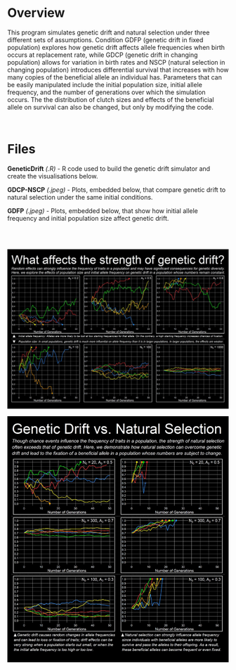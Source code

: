 # Overview

This program simulates genetic drift and natural selection under three different sets of assumptions. Condition GDFP (genetic drift in fixed population) explores how genetic drift affects allele frequencies when birth occurs at replacement rate, while GDCP (genetic drift in changing population) allows for variation in birth rates and NSCP (natural selection in changing population) introduces differential survival that increases with how many copies of the beneficial allele an individual has. Parameters that can be easily manipulated include the initial population size, initial allele frequency, and the number of generations over which the simulation occurs. The the distribution of clutch sizes and effects of the beneficial allele on survival can also be changed, but only by modifying the code.

<br/>

# Files

**GeneticDrift** *(.R)* - R code used to build the genetic drift simulator and create the visualisations below.

**GDCP-NSCP** *(.jpeg)* - Plots, embedded below, that compare genetic drift to natural selection under the same initial conditions.

**GDFP** *(.jpeg)* - Plots, embedded below, that show how initial allele frequency and initial population size affect genetic drift.

<br/><br/>

![](https://github.com/TrevorHD/GeneticDrift/blob/master/Figures/GDFP.jpeg)

![](https://github.com/TrevorHD/GeneticDrift/blob/master/Figures/GDCP-NSCP.jpeg)

